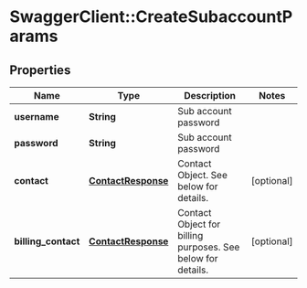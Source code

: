 # SwaggerClient::CreateSubaccountParams

## Properties
Name | Type | Description | Notes
------------ | ------------- | ------------- | -------------
**username** | **String** | Sub account password | 
**password** | **String** | Sub account password | 
**contact** | [**ContactResponse**](ContactResponse.md) | Contact Object. See below for details. | [optional] 
**billing_contact** | [**ContactResponse**](ContactResponse.md) | Contact Object for billing purposes. See below for details. | [optional] 


